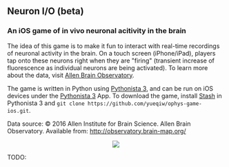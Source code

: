## Neuron I/O (beta)
### An iOS game of in vivo neuronal acitivity in the brain

The idea of this game is to make it fun to interact with real-time recordings of neuronal activity in the brain. On a touch screen (iPhone/iPad), players tap onto these neurons right when they are "firing" (transient increase of fluorescence as individual neurons are being activated). To learn more about the data, visit [Allen Brain Observatory](http://observatory.brain-map.org/).

The game is written in Python using [Pythonista 3](http://omz-software.com/pythonista/), and can be run on iOS devices under the [Pythonista 3](http://omz-software.com/pythonista/) App. To download the game, install [Stash](https://github.com/ywangd/stash) in Pythonista 3 and `git clone https://github.com/yueqiw/ophys-game-ios.git`.

Data source: 
© 2016 Allen Institute for Brain Science. Allen Brain Observatory. Available from: http://observatory.brain-map.org/

<p align="center"> 
<img src="assets/crop_sierra2_15fps_256.gif">
</p>

TODO: 
